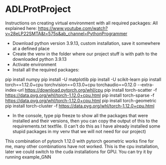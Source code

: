 # ADLProtProject


Instructions on creating virtual environment with all required packages: 
All explained here: https://www.youtube.com/watch?v=28eLP22SMTA&t=575s&ab_channel=PythonProgrammer
- Download python version 3.9.13, custom installation, save it somewhere at a defined place
- Create the venv in the folder where our project stuff is with path to the downloaded python 3.9.13
- Activate environment 
- Install all the required packages: 

pip install numpy
pip install -U matplotlib
pip install -U scikit-learn
pip install torch==1.12.0+cpu torchvision==0.13.0+cpu torchaudio==0.12.0 --extra-index-url https://download.pytorch.org/whl/cpu
pip install torch-scatter -f https://data.pyg.org/whl/torch-1.12.0+cpu.html
pip install torch-sparse -f https://data.pyg.org/whl/torch-1.12.0+cpu.html
pip install torch-geometric
pip install torch-cluster -f https://data.pyg.org/whl/torch-1.12.0+cpu.html

- In the console, type pip freeze to show all the packages that were installed and their versions, then you can copy the output of this to the requirements.txt textfile. (I can't do this as I have already installed some stupid packages in my venv that we will not need for our project)


This combination of pytorch 1.12.0 with pytorch geometric works fine for me, many other combinations have not worked. This is the cpu installation, later we could switch to the cuda installations for GPU. You can try it by running example_GNN
